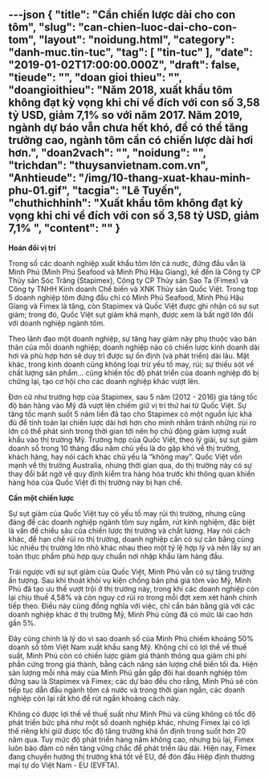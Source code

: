 ---json
{
    "title": "Cần chiến lược dài cho con tôm",
    "slug": "can-chien-luoc-dai-cho-con-tom",
    "layout": "noidung.html",
    "category": "danh-muc.tin-tuc",
    "tag": [
        "tin-tuc"
    ],
    "date": "2019-01-02T17:00:00.000Z",
    "draft": false,
    "tieude": "",
    "doan gioi thieu": "",
    "doangioithieu": "Năm 2018, xuất khẩu tôm không đạt kỳ vọng khi chỉ về đích với con số 3,58 tỷ USD, giảm 7,1% so với năm 2017. Năm 2019, ngành dự báo vẫn chưa hết khó, để có thể tăng trưởng cao, ngành tôm cần có chiến lược dài hơi hơn.",
    "doan2vach": "",
    "noidung": "",
    "trichdan": "thuysanvietnam.com.vn",
    "Anhtieude": "/img/10-thang-xuat-khau-minh-phu-01.gif",
    "tacgia": "Lê Tuyến",
    "chuthichhinh": "Xuất khẩu tôm không đạt kỳ vọng khi chỉ về đích với con số 3,58 tỷ USD, giảm 7,1% ",
    "__content__": ""
}
---
<p><strong>Ho&aacute;n đổi vị tr&iacute;</strong></p>

<p>Trong số c&aacute;c doanh nghiệp xuất khẩu t&ocirc;m lớn cả nước, đứng đầu vẫn l&agrave; Minh Ph&uacute; (Minh Ph&uacute; Seafood v&agrave; Minh Ph&uacute; Hậu Giang), kế đến l&agrave; C&ocirc;ng ty CP Thủy sản S&oacute;c Trăng (Stapimex), C&ocirc;ng ty CP Thủy sản Sao Ta (Fimex) v&agrave; C&ocirc;ng ty TNHH Kinh doanh Chế biến v&agrave; XNK Thủy sản Quốc Việt. Trong top 5 doanh nghiệp t&ocirc;m đứng đầu chỉ c&oacute; Minh Ph&uacute; Seafood, Minh Ph&uacute; Hậu Giang v&agrave; Fimex l&agrave; tăng, c&ograve;n Stapimex v&agrave; Quốc Việt được ghi nhận c&oacute; sự sụt giảm; trong đ&oacute;, Quốc Việt sụt giảm kh&aacute; mạnh, được xem l&agrave; bất ngờ lớn đối với doanh nghiệp ng&agrave;nh t&ocirc;m.</p>

<p>Theo l&atilde;nh đạo một doanh nghiệp, sự tăng hay giảm n&agrave;y phụ thuộc v&agrave;o bản th&acirc;n của mỗi doanh nghiệp; doanh nghiệp n&agrave;o c&oacute; chiến lược kinh doanh d&agrave;i hơi v&agrave; ph&ugrave; hợp hơn sẽ duy tr&igrave; được sự ổn định (v&agrave; ph&aacute;t triển) d&agrave;i l&acirc;u. Mặt kh&aacute;c, trong kinh doanh cũng kh&ocirc;ng loại trừ yếu tố may, rủi; sự thiếu s&oacute;t về chất lượng sản phẩm&hellip; cũng khiến tốc độ ph&aacute;t triển của doanh nghiệp đ&oacute; bị chững lại, tạo cơ hội cho c&aacute;c doanh nghiệp kh&aacute;c vượt l&ecirc;n.</p>

<p>Đơn cử như trường hợp của Stapimex, sau 5 năm (2012 - 2016) gia tăng tốc độ b&aacute;n h&agrave;ng v&agrave;o Mỹ đ&atilde; vượt l&ecirc;n chiếm giữ vị tr&iacute; thứ hai từ Quốc Việt. Sự tăng tốc mạnh suốt 5 năm liền đ&atilde; tạo cho Stapimex c&oacute; một nguồn lực kh&aacute; đủ để t&iacute;nh to&aacute;n lại chiến lược d&agrave;i hơi hơn cho m&igrave;nh nhằm tr&aacute;nh những rủi ro lớn c&oacute; thể ph&aacute;t sinh trong thời gian tới n&ecirc;n họ chủ động giảm lượng xuất khẩu v&agrave;o thị trường Mỹ. Trường hợp của Quốc Việt, theo l&yacute; giải, sự sụt giảm doanh số trong 10 th&aacute;ng đầu năm chủ yếu l&agrave; do gặp kh&oacute; về thị trường, kh&aacute;ch h&agrave;ng, hay n&oacute;i c&aacute;ch kh&aacute;c chủ yếu l&agrave; &ldquo;kh&ocirc;ng may&rdquo;. Quốc Việt vốn mạnh về thị trường Australia, nhưng thời gian qua, do thị trường n&agrave;y c&oacute; sự thay đổi bất ngờ về quy định kiểm tra h&agrave;ng h&oacute;a trước khi th&ocirc;ng quan khiến h&agrave;ng h&oacute;a của Quốc Việt đi thị trường n&agrave;y bị hạn chế.</p>

<p><strong>Cần một chiến lược</strong></p>

<p>Sự sụt giảm của Quốc Việt tuy c&oacute; yếu tố may rủi thị trường, nhưng cũng đ&aacute;ng để c&aacute;c doanh nghiệp ng&agrave;nh t&ocirc;m suy ngẫm, r&uacute;t kinh nghiệm, đặc biệt l&agrave; vấn đề chiều s&acirc;u của chiến lược thị trường v&agrave; chất lượng. Hay n&oacute;i c&aacute;ch kh&aacute;c, để hạn chế rủi ro thị trường, doanh nghiệp cần c&oacute; sự c&acirc;n bằng c&ugrave;ng l&uacute;c nhiều thị trường lớn nhỏ kh&aacute;c nhau theo một tỷ lệ hợp l&yacute; v&agrave; n&ecirc;n lấy sự an to&agrave;n thực phẩm ph&ugrave; hợp quy chuẩn nơi nhập khẩu l&agrave;m h&agrave;ng đầu.</p>

<p>Tr&aacute;i ngược với sự sụt giảm của Quốc Việt, Minh Ph&uacute; vẫn c&oacute; sự tăng trưởng ấn tượng. Sau khi tho&aacute;t khỏi vụ kiện chống b&aacute;n ph&aacute; gi&aacute; t&ocirc;m v&agrave;o Mỹ, Minh Ph&uacute; đ&atilde; tạo ưu thế vượt trội ở thị trường n&agrave;y, trong khi c&aacute;c doanh nghiệp c&ograve;n lại chịu thuế 4,58% v&agrave; c&ograve;n nguy cơ rủi ro trong mỗi đợt xem x&eacute;t h&agrave;nh ch&iacute;nh tiếp theo. Điều n&agrave;y cũng đồng nghĩa với việc, chỉ cần b&aacute;n bằng gi&aacute; với c&aacute;c doanh nghiệp kh&aacute;c ở thị trường Mỹ, Minh Ph&uacute; cũng đ&atilde; c&oacute; mức l&atilde;i cao hơn gần 5%.</p>

<p>Đ&acirc;y cũng ch&iacute;nh l&agrave; l&yacute; do v&igrave; sao doanh số của Minh Ph&uacute; chiếm khoảng 50% doanh số t&ocirc;m Việt Nam xuất khẩu sang Mỹ. Kh&ocirc;ng chỉ c&oacute; lợi thế về thuế suất, Minh Ph&uacute; c&ograve;n c&oacute; chiến lược giảm gi&aacute; th&agrave;nh th&ocirc;ng qua giảm chi ph&iacute; phần cứng trong gi&aacute; th&agrave;nh, bằng c&aacute;ch n&acirc;ng sản lượng chế biến tối đa. Hiện sản lượng mỗi nh&agrave; m&aacute;y của Minh Ph&uacute; gần gấp đ&ocirc;i hai doanh nghiệp t&ocirc;m đứng sau l&agrave; Stapimex v&agrave; Fimex; c&aacute;c dự b&aacute;o đều cho rằng, Minh Ph&uacute; sẽ c&ograve;n tiếp tục dẫn đầu ng&agrave;nh t&ocirc;m cả nước v&agrave; trong thời gian ngắn, c&aacute;c doanh nghiệp c&ograve;n lại rất kh&oacute; để r&uacute;t ngắn khoảng c&aacute;ch n&agrave;y.</p>

<p>Kh&ocirc;ng c&oacute; được lợi thế về thuế suất như Minh Ph&uacute; v&agrave; cũng kh&ocirc;ng c&oacute; tốc độ ph&aacute;t triển bức ph&aacute; như một số doanh nghiệp kh&aacute;c, nhưng Fimex lại c&oacute; lợi thế ri&ecirc;ng khi giữ được tốc độ tăng trưởng kh&aacute; ổn định trong suốt hơn 20 năm qua. Tuy mức độ ph&aacute;t triển h&agrave;ng năm kh&ocirc;ng cao, nhưng b&ugrave; lại, Fimex lu&ocirc;n bảo đảm c&oacute; nền tảng vững chắc để ph&aacute;t triển l&acirc;u d&agrave;i. Hiện nay, Fimex đang chuyển hướng thị trường kh&aacute; tốt về EU, để đ&oacute;n đầu Hiệp định thương mại tự do Việt Nam - EU (EVFTA).&nbsp;</p>
